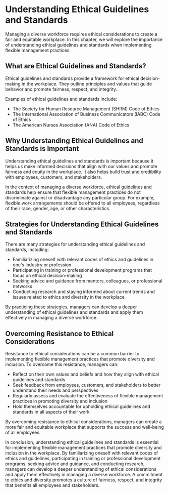 # Understanding Ethical Guidelines and Standards

Managing a diverse workforce requires ethical considerations to create a fair and equitable workplace. In this chapter, we will explore the importance of understanding ethical guidelines and standards when implementing flexible management practices.

What are Ethical Guidelines and Standards?
------------------------------------------

Ethical guidelines and standards provide a framework for ethical decision-making in the workplace. They outline principles and values that guide behavior and promote fairness, respect, and integrity.

Examples of ethical guidelines and standards include:

* The Society for Human Resource Management (SHRM) Code of Ethics
* The International Association of Business Communicators (IABC) Code of Ethics
* The American Nurses Association (ANA) Code of Ethics

Why Understanding Ethical Guidelines and Standards is Important
---------------------------------------------------------------

Understanding ethical guidelines and standards is important because it helps us make informed decisions that align with our values and promote fairness and equity in the workplace. It also helps build trust and credibility with employees, customers, and stakeholders.

In the context of managing a diverse workforce, ethical guidelines and standards help ensure that flexible management practices do not discriminate against or disadvantage any particular group. For example, flexible work arrangements should be offered to all employees, regardless of their race, gender, age, or other characteristics.

Strategies for Understanding Ethical Guidelines and Standards
-------------------------------------------------------------

There are many strategies for understanding ethical guidelines and standards, including:

* Familiarizing oneself with relevant codes of ethics and guidelines in one's industry or profession
* Participating in training or professional development programs that focus on ethical decision-making
* Seeking advice and guidance from mentors, colleagues, or professional networks
* Conducting research and staying informed about current trends and issues related to ethics and diversity in the workplace

By practicing these strategies, managers can develop a deeper understanding of ethical guidelines and standards and apply them effectively in managing a diverse workforce.

Overcoming Resistance to Ethical Considerations
-----------------------------------------------

Resistance to ethical considerations can be a common barrier to implementing flexible management practices that promote diversity and inclusion. To overcome this resistance, managers can:

* Reflect on their own values and beliefs and how they align with ethical guidelines and standards
* Seek feedback from employees, customers, and stakeholders to better understand their needs and perspectives
* Regularly assess and evaluate the effectiveness of flexible management practices in promoting diversity and inclusion
* Hold themselves accountable for upholding ethical guidelines and standards in all aspects of their work

By overcoming resistance to ethical considerations, managers can create a more fair and equitable workplace that supports the success and well-being of all employees.

In conclusion, understanding ethical guidelines and standards is essential for implementing flexible management practices that promote diversity and inclusion in the workplace. By familiarizing oneself with relevant codes of ethics and guidelines, participating in training or professional development programs, seeking advice and guidance, and conducting research, managers can develop a deeper understanding of ethical considerations and apply them effectively in managing a diverse workforce. A commitment to ethics and diversity promotes a culture of fairness, respect, and integrity that benefits all employees and stakeholders.

